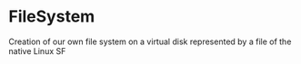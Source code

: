 # FileSystem
Creation of our own file system on a virtual disk represented by a file of the native Linux SF
